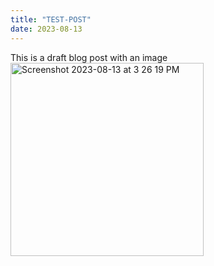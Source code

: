 ```yaml
---
title: "TEST-POST"
date: 2023-08-13
---
```


This is a draft blog post with an image <img width="309" alt="Screenshot 2023-08-13 at 3 26 19 PM" src="https://github.com/jbecke/skills-github-pages/assets/15148076/8762b225-dafd-4e92-953d-09b8d1ec0e48">
